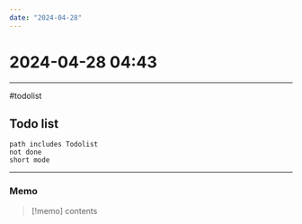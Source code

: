 ```yaml
---
date: "2024-04-28"
---
```

# 2024-04-28 04:43
---

#todolist


## Todo list

```tasks
path includes Todolist
not done
short mode
```
---
### Memo
> [!memo]
> contents
